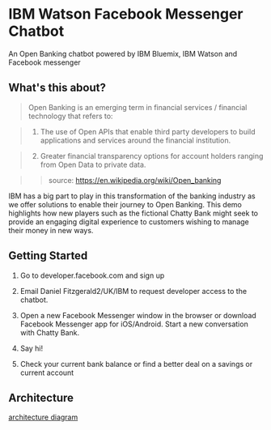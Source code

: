 # IBM Watson Facebook Messenger Chatbot
An Open Banking chatbot powered by IBM Bluemix, IBM Watson and Facebook messenger

## What's this about?

>Open Banking is an emerging term in financial services / financial technology that refers to:

>1) The use of Open APIs that enable third party developers to build applications and services around the financial institution.

>2) Greater financial transparency options for account holders ranging from Open Data to private data.

>> source: https://en.wikipedia.org/wiki/Open_banking

IBM has a big part to play in this transformation of the banking industry as we
offer solutions to enable their journey to Open Banking. This demo highlights how
new players such as the fictional Chatty Bank might seek to provide an engaging
digital experience to customers wishing to manage their money in new ways.

## Getting Started

1. Go to developer.facebook.com and sign up

2. Email Daniel Fitzgerald2/UK/IBM to request developer access to the chatbot.

3. Open a new Facebook Messenger window in the browser or download Facebook Messenger
app for iOS/Android. Start a new conversation with Chatty Bank.

4. Say hi!

5. Check your current bank balance or find a better deal on a savings or current account

## Architecture

[architecture diagram](https://github.com/danifitz/ibmwatson-fb-messenger-chatbot/blob/master/architecture.png)

<!-- ### Configure the Node.js bot app

1. Login to Bluemix and create an instance of the Watson Conversation service.
2. Note down the

Open a new terminal window or command prompt

Clone the repository onto your machine

`$ git clone <repo_url>`

Open `ibmwatson-fb-messenger-chatbot/config/config.json` in a text-editor.

    {
        "appSecret": "",
        "pageAccessToken": "",
        "validationToken": "",
        "serverURL": "",
        "conversationUrl": "",
        "conversationUsername": "",
        "conversationPassword": "",
        "conversationWorkspace": "",
        "API_Key": "",
        "API_Secret": ""
    }

Replace these values with those from your Facebook Developer account
and Watson Conversation service. -->
